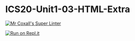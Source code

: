 # ICS20-Unit1-03-HTML-Extra

[![Mr Coxall's Super Linter](https://github.com/Julienka-Sohal/ICS20-Unit1-03-HTML-Extra/workflows/Mr%20Coxall's%20Super%20Linter/badge.svg)](https://github.com/Julienka-Sohal/ICS20-Unit1-03-HTML-Extra/actions/)

[![Run on Repl.it](https://repl.it/badge/github/Julienka-Sohal/ICS20-Unit1-03-HTML-Extra)](https://repl.it/github/Julienka-Sohal/ICS20-Unit1-03-HTML-Extra)
